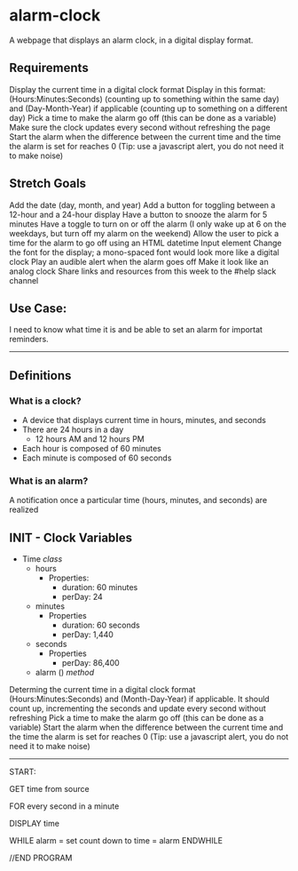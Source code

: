 # alarm-clock
A webpage that displays an alarm clock, in a digital display format.

## Requirements
Display the current time in a digital clock format
Display in this format: (Hours:Minutes:Seconds) (counting up to something within the same day) and (Day-Month-Year) if applicable (counting up to something on a different day)
Pick a time to make the alarm go off (this can be done as a variable)
Make sure the clock updates every second without refreshing the page
Start the alarm when the difference between the current time and the time the alarm is set for reaches 0 (Tip: use a javascript alert, you do not need it to make noise)
## Stretch Goals
Add the date (day, month, and year)
Add a button for toggling between a 12-hour and a 24-hour display
Have a button to snooze the alarm for 5 minutes
Have a toggle to turn on or off the alarm (I only wake up at 6 on the weekdays, but turn off my alarm on the weekend)
Allow the user to pick a time for the alarm to go off using an HTML datetime Input element
Change the font for the display; a mono-spaced font would look more like a digital clock
Play an audible alert when the alarm goes off
Make it look like an analog clock
Share links and resources from this week to the #help slack channel

## Use Case: 
I need to know what time it is and be able to set an alarm for importat reminders.

---

## Definitions

### What is a clock?
- A device that displays current time in hours, minutes, and seconds
- There are 24 hours in a day
    - 12 hours AM and 12 hours PM
- Each hour is composed of 60 minutes
- Each minute is composed of 60 seconds

### What is an alarm?
A notification once a particular time (hours, minutes, and seconds) are realized

## INIT - Clock Variables
- Time *class*
    - hours
        - Properties:
            - duration: 60 minutes
            - perDay: 24
    - minutes
        - Properties
            - duration: 60 seconds 
            - perDay: 1,440
    - seconds
        - Properties
            - perDay: 86,400
    - alarm () *method*

Determing the current time in a digital clock format (Hours:Minutes:Seconds) and (Month-Day-Year) if applicable. 
It should count up, incrementing the seconds and update every second without refreshing
Pick a time to make the alarm go off (this can be done as a variable) 
Start the alarm when the difference between the current time and the time the alarm is set for reaches 0 
(Tip: use a javascript alert, you do not need it to make noise)

---
START:

GET time from source

FOR every second in a minute
    

DISPLAY time

WHILE alarm = set 
    count down to time = alarm
ENDWHILE
    
//END PROGRAM